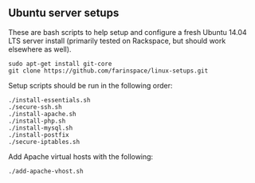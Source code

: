 ## Ubuntu server setups

These are bash scripts to help setup and configure a fresh Ubuntu 14.04 LTS server install (primarily tested on Rackspace, but should work elsewhere as well).

```
sudo apt-get install git-core
git clone https://github.com/farinspace/linux-setups.git
```

Setup scripts should be run in the following order:

```
./install-essentials.sh
./secure-ssh.sh
./install-apache.sh
./install-php.sh
./install-mysql.sh
./install-postfix
./secure-iptables.sh
```

Add Apache virtual hosts with the following:

```
./add-apache-vhost.sh
```
